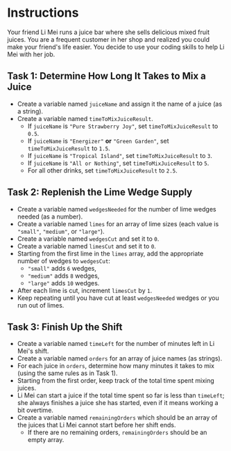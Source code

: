 # Instructions
Your friend Li Mei runs a juice bar where she sells delicious mixed fruit juices. You are a frequent customer in her shop and realized you could make your friend's life easier. You decide to use your coding skills to help Li Mei with her job.


## Task 1: Determine How Long It Takes to Mix a Juice

- Create a variable named `juiceName` and assign it the name of a juice (as a string).
- Create a variable named `timeToMixJuiceResult`.
  - If `juiceName` is `"Pure Strawberry Joy"`, set `timeToMixJuiceResult` to `0.5`.
  - If `juiceName` is `"Energizer"` **or** `"Green Garden"`, set `timeToMixJuiceResult` to `1.5`.
  - If `juiceName` is `"Tropical Island"`, set `timeToMixJuiceResult` to `3`.
  - If `juiceName` is `"All or Nothing"`, set `timeToMixJuiceResult` to `5`.
  - For all other drinks, set `timeToMixJuiceResult` to `2.5`.


## Task 2: Replenish the Lime Wedge Supply

- Create a variable named `wedgesNeeded` for the number of lime wedges needed (as a number).
- Create a variable named `limes` for an array of lime sizes (each value is `"small"`, `"medium"`, or `"large"`).
- Create a variable named `wedgesCut` and set it to `0`.
- Create a variable named `limesCut` and set it to `0`.
- Starting from the first lime in the `limes` array, add the appropriate number of wedges to `wedgesCut`:
  - `"small"` adds `6` wedges,
  - `"medium"` adds `8` wedges,
  - `"large"` adds `10` wedges.
- After each lime is cut, increment `limesCut` by `1`.
- Keep repeating until you have cut at least `wedgesNeeded` wedges or you run out of limes.


## Task 3: Finish Up the Shift

- Create a variable named `timeLeft` for the number of minutes left in Li Mei's shift.
- Create a variable named `orders` for an array of juice names (as strings).
- For each juice in `orders`, determine how many minutes it takes to mix (using the same rules as in Task 1).
- Starting from the first order, keep track of the total time spent mixing juices.
- Li Mei can start a juice if the total time spent so far is less than `timeLeft`; she always finishes a juice she has started, even if it means working a bit overtime.
- Create a variable named `remainingOrders` which should be an array of the juices that Li Mei cannot start before her shift ends.
  - If there are no remaining orders, `remainingOrders` should be an empty array.
